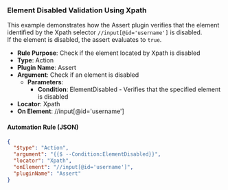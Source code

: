 ### Element Disabled Validation Using Xpath

This example demonstrates how the Assert plugin verifies that the element identified by the Xpath selector `//input[@id='username']` is disabled.  
If the element is disabled, the assert evaluates to `true`.

- **Rule Purpose**: Check if the element located by Xpath is disabled  
- **Type**: Action  
- **Plugin Name**: Assert  
- **Argument**: Check if an element is disabled  
  - **Parameters**:  
    - **Condition**: ElementDisabled - Verifies that the specified element is disabled  
- **Locator**: Xpath  
- **On Element**: //input[@id='username']

#### Automation Rule (JSON)

```json
{
  "$type": "Action",
  "argument": "{{$ --Condition:ElementDisabled}}",
  "locator": "Xpath",
  "onElement": "//input[@id='username']",
  "pluginName": "Assert"
}
```
